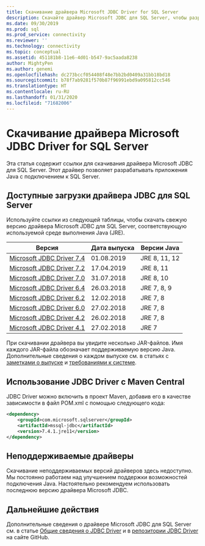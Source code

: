 ```yaml
---
title: Скачивание драйвера Microsoft JDBC Driver for SQL Server
description: Скачайте драйвер Microsoft JDBC для SQL Server, чтобы разрабатывать приложения Java с подключением к SQL Server.
ms.date: 09/30/2019
ms.prod: sql
ms.prod_service: connectivity
ms.reviewer: ''
ms.technology: connectivity
ms.topic: conceptual
ms.assetid: 451181b8-11e6-4d01-b547-9ac5aada8238
author: MightyPen
ms.author: genemi
ms.openlocfilehash: dc273bccf054408f48e7bb2bd0409a31bb18bd18
ms.sourcegitcommit: b78f7ab9281f570b87f96991ebd9a095812cc546
ms.translationtype: HT
ms.contentlocale: ru-RU
ms.lasthandoff: 01/31/2020
ms.locfileid: "71682006"
---
```

# <a name="download-microsoft-jdbc-driver-for-sql-server"></a>Скачивание драйвера Microsoft JDBC Driver for SQL Server

Эта статья содержит ссылки для скачивания драйвера Microsoft JDBC для SQL Server. Этот драйвер позволяет разрабатывать приложения Java с подключением к SQL Server.  

## <a name="available-downloads-of-jdbc-driver-for-sql-server"></a>Доступные загрузки драйвера JDBC для SQL Server

Используйте ссылки из следующей таблицы, чтобы скачать свежую версию драйвера Microsoft JDBC для SQL Server, соответствующую используемой среде выполнения Java (JRE).

| Версия | Дата выпуска | Версии Java |
|---|---|---|
| [Microsoft JDBC Driver 7.4](https://go.microsoft.com/fwlink/?linkid=2099962) | 01.08.2019 | JRE 8, 11, 12 |
| [Microsoft JDBC Driver 7.2](https://go.microsoft.com/fwlink/?linkid=2063159) | 17.04.2019 | JRE 8, 11 |
| [Microsoft JDBC Driver 7.0](https://go.microsoft.com/fwlink/?linkid=2005972) | 31.07.2018 | JRE 8, 10 |
| [Microsoft JDBC Driver 6.4](https://go.microsoft.com/fwlink/?linkid=868290)  | 26.03.2018 | JRE 7, 8, 9 |
| [Microsoft JDBC Driver 6.2](https://go.microsoft.com/fwlink/?linkid=852460) | 12.02.2018 | JRE 7, 8 |
| [Microsoft JDBC Driver 6.0](https://go.microsoft.com/fwlink/?LinkId=245496) | 27.02.2018 | JRE 7, 8 |
| [Microsoft JDBC Driver 4.2](https://go.microsoft.com/fwlink/?linkid=841534) | 26.02.2018 | JRE 7, 8 |
| [Microsoft JDBC Driver 4.1](https://go.microsoft.com/fwlink/?linkid=841533) | 27.02.2018 | JRE 7 |

При скачивании драйвера вы увидите несколько JAR-файлов. Имя каждого JAR-файла обозначает поддерживаемую версию Java. Дополнительные сведения о каждом выпуске см. в статьях с [заметками о выпуске](release-notes-for-the-jdbc-driver.md) и [требованиями к системе](system-requirements-for-the-jdbc-driver.md).

## <a name="using-the-jdbc-driver-with-maven-central"></a>Использование JDBC Driver с Maven Central

JDBC Driver можно включить в проект Maven, добавив его в качестве зависимости в файл POM.xml с помощью следующего кода:

```xml
<dependency>
    <groupId>com.microsoft.sqlserver</groupId>
    <artifactId>mssql-jdbc</artifactId>
    <version>7.4.1.jre11</version>
</dependency>
```  

## <a name="unsupported-drivers"></a>Неподдерживаемые драйверы

Скачивание неподдерживаемых версий драйверов здесь недоступно. Мы постоянно работаем над улучшением поддержки возможностей подключения Java. Настоятельно рекомендуем использовать последнюю версию драйвера Microsoft JDBC.  
  
## <a name="next-steps"></a>Дальнейшие действия

Дополнительные сведения о драйвере Microsoft JDBC для SQL Server см. в статье [Общие сведения о JDBC Driver](overview-of-the-jdbc-driver.md) и в [репозитории JDBC Driver](https://github.com/microsoft/mssql-jdbc/blob/dev/README.md) на сайте GitHub.
